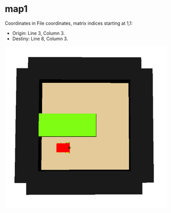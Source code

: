 # map1

Coordinates in File coordinates, matrix indices starting at 1,1:
- Origin: Line 3, Column 3.
- Destiny: Line 8, Column 3.

![map1.png](map1.png)
